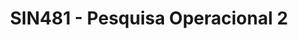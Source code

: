 ---
schema: default
title: SIN481 - Pesquisa Operacional 2
teacher: Sample Department
notes: This is an example disciplina that comes with a new installation of JKAN
resources:
  - name: Air Monitoring Stations CSV
    url: 'http://data.phl.opendata.arcgis.com/disciplinas/1839b35258604422b0b520cbb668df0d_0.csv'
    format: csv
  - name: Air Monitoring Stations Shapefile
    url: 'http://data.phl.opendata.arcgis.com/disciplinas/1839b35258604422b0b520cbb668df0d_0.zip'
    format: shp
  - name: Air Monitoring Stations GeoService
    url: 'https://services.arcgis.com/fLeGjb7u4uXqeF9q/arcgis/rest/services/Air_Monitoring_Stations/FeatureServer/0/query'
    format: api
license: 'https://www.nationalarchives.gov.uk/doc/open-government-licence/version/3/'
category:
  - Ciclo Avançado
  - Optativas
maintainer: Tim Wisniewski
maintainer_email: tim@timwis.com
---